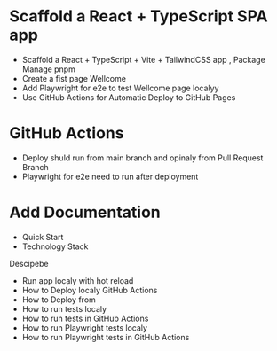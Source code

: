 # Scaffold a React + TypeScript SPA app

- Scaffold a React + TypeScript + Vite + TailwindCSS app , Package Manage pnpm
- Create a fist page Wellcome
- Add Playwright for e2e to test Wellcome page localyy 
- Use GitHub Actions for Automatic Deploy to GitHub Pages

# GitHub Actions
- Deploy shuld run from main branch and opinaly from Pull Request Branch 
- Playwright for e2e need to run after deployment

# Add Documentation 
 - Quick Start
 - Technology Stack
 
 Descipebe 
   - Run app localy with hot reload
   - How to Deploy localy GitHub Actions
   - How to Deploy from 
   - How to run tests localy
   - How to run tests in GitHub Actions
   - How to run Playwright tests localy
   - How to run Playwright tests in GitHub Actions